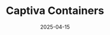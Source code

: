 ---  
layout: startup_page  
title: "Captiva Containers"  
id: "captivaco.com"  
permalink: "/captivacontainerscaptivaco.com04152025/"  
website: "https://www.captivaco.com/"  
funding_round: "Growth Investment"  
funding_amount: ""  
investors: "Trivest Partners"  
about: "Captiva Containers provides high-quality, recyclable PET packaging to nearly 1,000 customers in food & beverage, nutraceutical, and household products. They offer end-to-end services, from design and development to manufacturing, labeling, warehousing, and shipping, serving CPG brands, co-packers, and distributors. Their focus is on high-touch service and custom packaging solutions."  
markets: "Packaging, Food & Beverage, Nutraceuticals, Household Products"  
hq: "Miami, Florida, United States"  
founded_year: "2013"  
linkedin: "https://www.linkedin.com/company/captiva-containers"  
twitter: ""  
instagram: ""  
facebook: ""  
crunchbase: "https://www.crunchbase.com/organization/captiva-containers?utm_source=linkedin&utm_medium=referral&utm_campaign=linkedin_companies&utm_content=profile_cta_anon&trk=funding_crunchbase"  
pitchbook: ""  

date_display: "15-Apr-2025"  
date: "2025-04-15"

# SEO Optimization  
meta_title: "Captiva Containers - Growth Investment"  
meta_description: "Captiva Containers, Captiva Containers provides high-quality, recyclable PET packaging to nearly 1,000 customers in food & beverage, nutraceutical, and household products..."  
meta_keywords: "Captiva Containers, Packaging, Food & Beverage, Nutraceuticals, Household Products, Growth Investment funding"  
canonical_url: "https://startup.projectstartups.com/captivacontainerscaptivaco.com04152025/"  
---